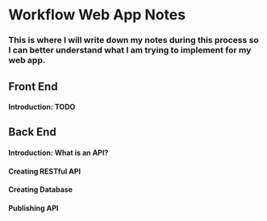 # Workflow Web App Notes

### This is where I will write down my notes during this process so I can better understand what I am trying to implement for my web app.

## Front End
#### Introduction: TODO

## Back End
#### Introduction: What is an API?
#### Creating RESTful API
#### Creating Database
#### Publishing API